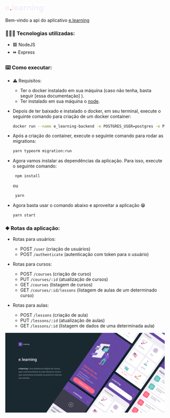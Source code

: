 ![logo](https://github.com/Levils114/e_learning-mobile/blob/master/assets/Pages/Home/Logotipo.png)

Bem-vindo a api do aplicativo [e.learning](https://github.com/Levils114/e_learning-mobile)
 
### 👨🏻‍💻 Tecnologias utilizadas:

 - 🟩  NodeJS
 - ⏩  Express
 
### ⌨️  Como executar:
  - ⚠️ Requisitos:
    - Ter o docker instalado em sua máquina (caso não tenha, basta seguir [essa documentação] ).
    - Ter instalado em sua máquina o [node](https://nodejs.org/pt-br/).

  - Depois de ter baixado e instalado o docker, em seu terminal, execute o seguinte comando para criação de um docker container:
    ```sh
    docker run --name e_learning-backend -e POSTGRES_USER=postgres -e POSTGRES_PASSWORD=e_learning123 -d -p 127.0.0.1:5432:5432 postgres
    ```

  - Após a criação do container, execute o seguinte comando para rodar as migrations:
    ```sh
    yarn typeorm migration:run
    ```

  - Agora vamos instalar as dependências da aplicação. Para isso, execute o seguinte comando:
    ```sh
     npm install
    ```
    ou
    ```sh
     yarn
    ```

  - Agora basta usar o comando abaixo e aproveitar a aplicação 😁 
      ```sh
      yarn start
      ```
    

### ⛖ Rotas da aplicação:

  - Rotas para usuários:
      - POST ``/user`` (criação de usuários)
      - POST ``/authenticate`` (autenticação com token para o usuário)
      
  - Rotas para cursos:
      - POST ``/courses`` (criação de curso) 
      - PUT ``/courses/:id`` (atualização de cursos)
      - GET ``/courses`` (listagem de cursos)
      - GET ``/courses/:id/lessons`` (listagem de aulas de um determinado curso)

  - Rotas para aulas:
      - POST ``/lessons`` (criação de aula) 
      - PUT ``/lessons/:id`` (atualização de aulas)
      - GET ``/lessons/:id`` (listagem de dados de uma determinada aula)


![apresentation_image](https://github.com/Levils114/e_learning-mobile/blob/master/assets/apresentation_image.png)
